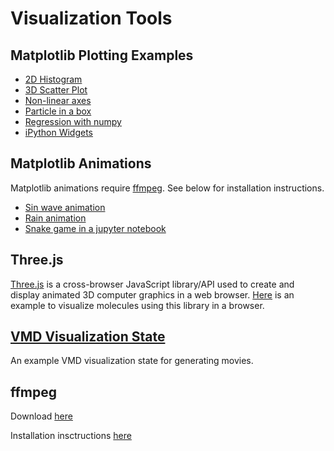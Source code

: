 # Visualization Tools

## Matplotlib Plotting Examples
- [2D Histogram](https://github.com/kbsezginel/visualization/blob/master/matplotlib-plots/2D%20Histogram.ipynb)
- [3D Scatter Plot](https://github.com/kbsezginel/visualization/blob/master/matplotlib-plots/3D%20Scatter.ipynb)
- [Non-linear axes](https://github.com/kbsezginel/visualization/blob/master/matplotlib-plots/Nonlinear%20Axis.ipynb)
- [Particle in a box](https://github.com/kbsezginel/visualization/blob/master/matplotlib-plots/Particle%20in%20a%20box.ipynb)
- [Regression with numpy](https://github.com/kbsezginel/visualization/blob/master/matplotlib-plots/Regression.ipynb)
- [iPython Widgets](https://github.com/kbsezginel/visualization/blob/master/matplotlib-plots/Widget-Gridsize.ipynb)

## Matplotlib Animations
Matplotlib animations require [ffmpeg](https://ffmpeg.org/). See below for installation instructions.
- [Sin wave animation](https://github.com/kbsezginel/visualization/blob/master/matplotlib-animations/Anim_sin-wave.ipynb)
- [Rain animation](https://github.com/kbsezginel/visualization/blob/master/matplotlib-animations/RainAnimation.ipynb)
- [Snake game in a jupyter notebook](https://github.com/kbsezginel/visualization/blob/master/matplotlib-animations/iPython-Snake-master/SnakeGame.ipynb)

## Three.js
[Three.js](https://threejs.org/) is a cross-browser JavaScript library/API used to create and display
animated 3D computer graphics in a web browser. [Here](https://github.com/kbsezginel/visualization/tree/master/three-js/atomVis)
is an example to visualize molecules using this library in a browser.

## [VMD Visualization State](https://github.com/kbsezginel/visualization/blob/master/vmd/vmd-kbs)
An example VMD visualization state for generating movies.

## ffmpeg
Download [here](https://ffmpeg.org/)

Installation insctructions [here](https://github.com/adaptlearning/adapt_authoring/wiki/Installing-FFmpeg)
